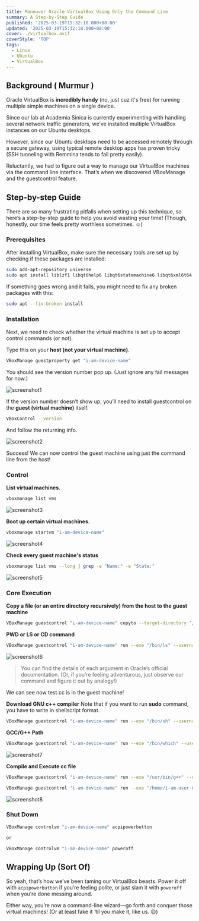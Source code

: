 ```yaml
---
title: Maneuver Oracle VirtualBox Using Only the Command Line
summary: A Step-by-Step Guide
published: '2025-03-19T15:32:18.000+08:00'
updated: '2025-03-19T15:32:18.000+08:00'
cover: ./virtualbox.avif
coverStyle: 'TOP'
tags:
  - Linux
  - Ubuntu
  - VirtualBox
---
```


## Background ( Murmur )

Oracle VirtualBox is **incredibly handy** (no, just cuz it's free) for running multiple simple machines on a single device. 

Since our lab at Academia Sinica is currently experimenting with handling several network traffic generators, we’ve installed multiple VirtualBox instances on our Ubuntu desktops.

However, since our Ubuntu desktops need to be accessed remotely through a secure gateway, using typical remote desktop apps has proven tricky (SSH tunneling with Remmina tends to fail pretty easily).

Reluctantly, we had to figure out a way to manage our VirtualBox machines via the command line interface. That’s when we discovered VBoxManage and the guestcontrol feature.

## Step-by-step Guide

There are so many frustrating pitfalls when setting up this technique, so here’s a step-by-step guide to help you avoid wasting your time! (Though, honestly, our time feels pretty worthless sometimes. ☺️)

### Prerequisites

After installing VirtualBox, make sure the necessary tools are set up by checking if these packages are installed:

```sh
sudo add-apt-repository universe
sudo apt install liblzf1 libqt6help6 libqt6statemachine6 libqt6xml6t64 libtpms0
```

If something goes wrong and it fails, you might need to fix any broken packages with this:

```sh
sudo apt --fix-broken install
```

### Installation

Next, we need to check whether the virtual machine is set up to accept control commands (or not).

Type this on your **host (not your virtual machine)**.

```sh
VBoxManage guestproperty get "i-am-device-name"
```

You should see the version number pop up. (Just ignore any fail messages for now.)

![screenshot1](./Screenshot1.png)

If the version number doesn’t show up, you’ll need to install guestcontrol on the **guest (virtual machine)** itself.

```sh
VBoxControl --version
```

And follow the returning info.

![screenshot2](./Screenshot2.png)

Success! We can now control the guest machine using just the command line from the host!

### Control

**List virtual machines.**

```sh
vboxmanage list vms
```

![screenshot3](./Screenshot3.png)

**Boot up certain virtual machines.**

```sh
vboxmanage startvm "i-am-device-name"
```

![screenshot4](./Screenshot4.png)


**Check every guest machine's status**

```sh
vboxmanage list vms --long | grep -e "Name:" -e "State:"
```

![screenshot5](./Screenshot5.png)


### Core Execution

**Copy a file (or an entire directory recursively) from the host to the guest machine**

```sh
VBoxManage guestcontrol "i-am-device-name" copyto --target-directory "/home/i-am-user-name/test.cc" "/home/pyjuan91/test.cc" --username i-am-user-name --password 123456
```


**PWD or LS or CD command**

```sh
VBoxManage guestcontrol "i-am-device-name" run --exe "/bin/ls" --username i-am-user-name --password 123456 --wait-stdout -- "/home/i-am-user-name"
```
![screenshot6](./Screenshot6.png)



> You can find the details of each argument in Oracle’s official documentation. (Or, if you’re feeling adventurous, just observe our command and figure it out by analogy!)



<p class="text-3xl font-bold">
  We can see now test.cc is in the guest machine!
</p>

**Download GNU c++ compiler**
Note that if you want to run **sudo** command, you have to write in shellscript format.

```sh
VBoxManage guestcontrol "i-am-device-name" run --exe "/bin/sh" --username i-am-user-name --password 123456 --wait-stdout -- -c "echo '123456' | sudo -S apt install build-essential -y"
```


**GCC/G++ Path**

```sh
VBoxManage guestcontrol "i-am-device-name" run --exe "/bin/which" --username i-am-user-name --password 123456 --wait-stdout -- "g++"
```
![screenshot7](./Screenshot7.png)


**Compile and Execute cc file**

```sh
VBoxManage guestcontrol "i-am-device-name" run --exe "/usr/bin/g++" --username i-am-user-name --password 123456 --wait-stdout -- "/home/i-am-user-name/test.cc" "-o" "/home/i-am-user-name/test"
```

```sh
VBoxManage guestcontrol "i-am-device-name" run --exe "/home/i-am-user-name/test" --username i-am-user-name --password 123456 --wait-stdout
```

![screenshot8](./Screenshot8.png)


### Shut Down

```sh
VBoxManage controlvm "i-am-device-name" acpipowerbutton

or

VBoxManage controlvm "i-am-device-name" poweroff
```

## Wrapping Up (Sort Of)

So yeah, that’s how we’ve been taming our VirtualBox beasts. Power it off with ```acpipowerbutton``` if you’re feeling polite, or just slam it with ```poweroff``` when you’re done messing around. 

Either way, you’re now a command-line wizard—go forth and conquer those virtual machines! (Or at least fake it ‘til you make it, like us. 😉)